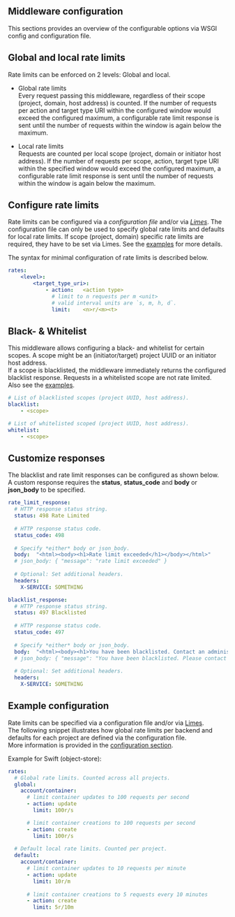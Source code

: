 Middleware configuration
------------------------

This sections provides an overview of the configurable options via WSGI config and configuration file.

## Global and local rate limits

Rate limits can be enforced on 2 levels: Global and local.
  
- Global rate limits  
  Every request passing this middleware, regardless of their scope (project, domain, host address) is counted.
  If the number of requests per action and target type URI within the configured window would exceed the configured maximum,
    a configurable rate limit response is sent until the number of requests within the window is again below the maximum.

- Local rate limits  
  Requests are counted per local scope (project, domain or initiator host address).
  If the number of requests per scope, action, target type URI within the specified window would exceed the configured maximum,
    a configurable rate limit response is sent until the number of requests within the window is again below the maximum.

## Configure rate limits

Rate limits can be configured via a *configuration file* and/or via [*Limes*](https://github.com/sapcc/limes). 
The configuration file can only be used to specify global rate limits and defaults for local rate limits.
If scope (project, domain) specific rate limits are required, they have to be set via Limes. 
See the [examples](../etc/) for more details.    

The syntax for minimal configuration of rate limits is described below.
```yaml
rates:
    <level>:
        <target_type_uri>:
            - action:   <action type>
              # limit to n requests per m <unit> 
              # valid interval units are `s, m, h, d`.
              limit:    <n>r/<m><t>
```


## Black- & Whitelist

This middleware allows configuring a black- and whitelist for certain scopes.
A scope might be an (initiator/target) project UUID or an initiator host address.   
If a scope is blacklisted, the middleware immediately returns the configured blacklist response. 
Requests in a whitelisted scope are not rate limited.  
Also see the [examples](../etc/).  

```yaml
# List of blacklisted scopes (project UUID, host address).
blacklist:
    - <scope>

# List of whitelisted scoped (project UUID, host address).
whitelist:
    - <scope>
```

## Customize responses

The blacklist and rate limit responses can be configured as shown below.  
A custom response requires the **status**, **status_code** and **body** or **json_body** to be specified.
```yaml
rate_limit_response:
  # HTTP response status string.
  status: 498 Rate Limited
  
  # HTTP response status code.
  status_code: 498
  
  # Specify *either* body or json_body.
  body:  "<html><body><h1>Rate limit exceeded</h1></body></html>"
  # json_body: { "message": "rate limit exceeded" }
  
  # Optional: Set additional headers.
  headers:
    X-SERVICE: SOMETHING

blacklist_response:
  # HTTP response status string.
  status: 497 Blacklisted
  
  # HTTP response status code.
  status_code: 497
  
  # Specify *either* body or json_body.
  body:  "<html><body><h1>You have been blacklisted. Contact an administrator.</h1></body></html>"
  # json_body: { "message": "You have been blacklisted. Please contact and administrator." }
  
  # Optional: Set additional headers.
  headers:
    X-SERVICE: SOMETHING
```

## Example configuration

Rate limits can be specified via a configuration file and/or via [Limes](https://github.com/sapcc/limes).  
The following snippet illustrates how global rate limits per backend and defaults for each project are defined via the configuration file.  
More information is provided in the [configuration section](./docs/configuration.md).

Example for Swift (object-store):
```yaml
rates:
  # Global rate limits. Counted across all projects.
  global:
    account/container:
      # limit container updates to 100 requests per second
      - action: update  
        limit: 100r/s

      # limit container creations to 100 requests per second
      - action: create 
        limit: 100r/s
  
  # Default local rate limits. Counted per project.
  default:
    account/container:
      # limit container updates to 10 requests per minute
      - action: update  
        limit: 10r/m
        
      # limit container creations to 5 requests every 10 minutes
      - action: create 
        limit: 5r/10m
``` 
